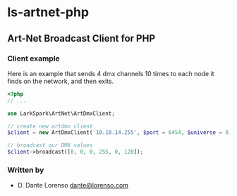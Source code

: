 # ls-artnet-php
## Art-Net Broadcast Client for PHP

### Client example

Here is an example that sends 4 dmx channels 10 times to each node it finds on the network, and then exits.

```php
<?php
// ...

use LarkSpark\ArtNet\ArtDmxClient;

// create new artdmx client 
$client = new ArtDmxClient('10.10.14.255', $port = 6454, $universe = 0);

// broadcast our DMX values
$client->broadcast([0, 0, 0, 255, 0, 128]);

```

### Written by
* D. Dante Lorenso <dante@lorenso.com>
